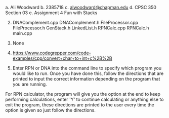 a. Ali Woodward
b. 2385718
c. alwoodward@chapman.edu
d. CPSC 350 Section 03
e. Assignment 4 Fun with Stacks 	

2) DNAComplement.cpp
DNAComplement.h
FileProcessor.cpp
FileProcessor.h
GenStack.h
LinkedList.h
RPNCalc.cpp
RPNCalc.h
main.cpp

3) None

4) https://www.codegrepper.com/code-examples/cpp/convert+char+to+int+c%2B%2B

5) Enter RPN or DNA into the command line to specify which program you would like to run. Once you have done this, follow the directions that are printed to input the correct information depending on the program that you are running.

For RPN calculator, the program will give you the option at the end to keep performing calculations, enter 'Y' to continue calculating or anything else to exit the program, these directions are printed to the user every time the option is given so just follow the directions. 

